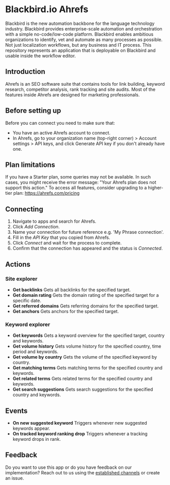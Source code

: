 # Blackbird.io Ahrefs

Blackbird is the new automation backbone for the language technology industry. Blackbird provides enterprise-scale automation and orchestration with a simple no-code/low-code platform. Blackbird enables ambitious organizations to identify, vet and automate as many processes as possible. Not just localization workflows, but any business and IT process. This repository represents an application that is deployable on Blackbird and usable inside the workflow editor.

## Introduction

<!-- begin docs -->

Ahrefs is an SEO software suite that contains tools for link building, keyword research, competitor analysis, rank tracking and site audits. Most of the features inside Ahrefs are designed for marketing professionals.

## Before setting up

Before you can connect you need to make sure that:

- You have an active Ahrefs account to connect.
- In Ahrefs, go to your organization name (top-right corner) > Account settings > API keys, and click Generate API key if you don't already have one.

## Plan limitations

If you have a Starter plan, some queries may not be available. In such cases, you might receive the error message: "Your Ahrefs plan does not support this action." To access all features, consider upgrading to a higher-tier plan: https://ahrefs.com/pricing

## Connecting

1. Navigate to apps and search for Ahrefs.
2. Click _Add Connection_.
3. Name your connection for future reference e.g. 'My Phrase connection'.
4. Fill in the _API Key_ that you copied from Ahrefs.
5. Click _Connect_ and wait for the process to complete.
6. Confirm that the connection has appeared and the status is _Connected_.

## Actions

### Site explorer

- **Get backlinks** Gets all backlinks for the specified target.
- **Get domain rating** Gets the domain rating of the specified target for a specific date.
- **Get referred domains** Gets referring domains for the specified target.
- **Get anchors** Gets anchors for the specified target.

### Keyword explorer

- **Get keywords** Gets a keyword overview for the specified target, country and keywords.
- **Get volume history** Gets volume history for the specified country, time period and keywords.
- **Get volume by country** Gets the volume of the specified keyword by country.
- **Get matching terms** Gets matching terms for the specified country and keywords.
- **Get related terms** Gets related terms for the specified country and keywords.
- **Get search suggestions** Gets search suggestions for the specified country and keywords.

## Events

- **On new suggested keyword** Triggers whenever new suggested keywords appear.
- **On tracked keyword ranking drop** Triggers whenever a tracking keyword drops in rank. 

## Feedback

Do you want to use this app or do you have feedback on our implementation? Reach out to us using the [established channels](https://www.blackbird.io/) or create an issue.

<!-- end docs -->
